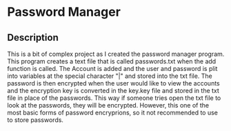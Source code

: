 <h1>Password Manager</h1>

<h2>Description</h2>

<p>This is a bit of complex project as I created the password manager program. This program creates a text file that is called passwords.txt when the add function is called. The Account is added and the user and password is plit into variables at the special character "|" and stored into the txt file. The password is then encrypted when the user would like to view the accounts and the encryption key is converted in the key.key file and stored in the txt file in place of the passwords. This way if someone tries open the txt file to look at the passwords, they will be encrypted.
However, this one of the most basic forms of password encryprions, so it not recommended to use to store passwords.</p>

